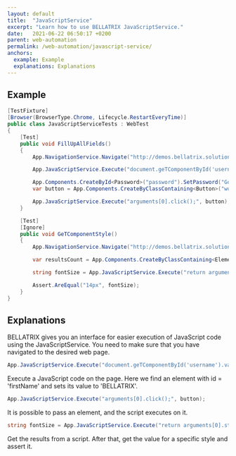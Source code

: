 ```yaml
---
layout: default
title:  "JavaScriptService"
excerpt: "Learn how to use BELLATRIX JavaScriptService."
date:   2021-06-22 06:50:17 +0200
parent: web-automation
permalink: /web-automation/javascript-service/
anchors:
  example: Example
  explanations: Explanations
---
```

Example
-------
```csharp
[TestFixture]
[Browser(BrowserType.Chrome, Lifecycle.RestartEveryTime)]
public class JavaScriptServiceTests : WebTest
{
    [Test]
    public void FillUpAllFields()
    {
        App.NavigationService.Navigate("http://demos.bellatrix.solutions/my-account/");

        App.JavaScriptService.Execute("document.geTComponentById('username').value = 'BELLATRIX';");

        App.Components.CreateById<Password>("password").SetPassword("Gorgeous");
        var button = App.Components.CreateByClassContaining<Button>("woocommerce-Button button");

        App.JavaScriptService.Execute("arguments[0].click();", button);
    }

    [Test]
    [Ignore]
    public void GeTComponentStyle()
    {
        App.NavigationService.Navigate("http://demos.bellatrix.solutions/");

        var resultsCount = App.Components.CreateByClassContaining<Element>("woocommerce-result-count");

        string fontSize = App.JavaScriptService.Execute("return arguments[0].style.font-size", resultsCount.WrappedElement);

        Assert.AreEqual("14px", fontSize);
    }
}
```

Explanations
------------
BELLATRIX gives you an interface for easier execution of JavaScript code using the JavaScriptService. You need to make sure that you have navigated to the desired web page.
```csharp
App.JavaScriptService.Execute("document.geTComponentById('username').value = 'BELLATRIX';"); 
```
Execute a JavaScript code on the page. Here we find an element with id = 'firstName' and sets its value to 'BELLATRIX'.
```csharp
App.JavaScriptService.Execute("arguments[0].click();", button);
```
It is possible to pass an element, and the script executes on it.
```csharp
string fontSize = App.JavaScriptService.Execute("return arguments[0].style.font-size", resultsCount.WrappedElement);
```
Get the results from a script. After that, get the value for a specific style and assert it.